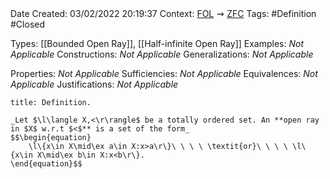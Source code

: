 <br />
<br />

Date Created: 03/02/2022 20:19:37
Context: [$\textrm{FOL}$](obsidian://open?file=First%20Order%20Logic)$\,\,\rightsquigarrow\,\,$[$\textrm{ZFC}$](obsidian://open?file=Zermelo-Fraenkel%20Set%20Theory%20with%20Choice)
Tags: #Definition #Closed 

Types: [[Bounded Open Ray]], [[Half-infinite Open Ray]]
Examples: _Not Applicable_
Constructions: _Not Applicable_
Generalizations: _Not Applicable_

Properties: _Not Applicable_
Sufficiencies: _Not Applicable_
Equivalences: _Not Applicable_
Justifications: _Not Applicable_

``` ad-Definition
title: Definition.

_Let $\l\langle X,<\r\rangle$ be a totally ordered set. An **open ray in $X$ w.r.t $<$** is a set of the form_
$$\begin{equation}
    \l\{x\in X\mid\ex a\in X:x>a\r\}\ \ \ \ \textit{or}\ \ \ \ \l\{x\in X\mid\ex b\in X:x<b\r\}.
\end{equation}$$

```
